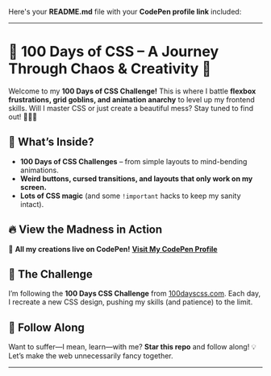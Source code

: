 Here's your **README.md** file with your **CodePen profile link** included:  

---

# 🎨 100 Days of CSS – A Journey Through Chaos & Creativity 🚀  

Welcome to my **100 Days of CSS Challenge!** This is where I battle **flexbox frustrations, grid goblins, and animation anarchy** to level up my frontend skills. Will I master CSS or just create a beautiful mess? Stay tuned to find out! 😵‍💫🎨  

## 📌 What’s Inside?  
- **100 Days of CSS Challenges** – from simple layouts to mind-bending animations.  
- **Weird buttons, cursed transitions, and layouts that only work on my screen.**  
- **Lots of CSS magic** (and some `!important` hacks to keep my sanity intact).  

## 🔥 View the Madness in Action  
🔗 **All my creations live on CodePen!** [**Visit My CodePen Profile**](https://codepen.io/adil91)  

## 📅 The Challenge  
I’m following the **100 Days CSS Challenge** from [100dayscss.com](https://100dayscss.com). Each day, I recreate a new CSS design, pushing my skills (and patience) to the limit.  

## 🚀 Follow Along  
Want to suffer—I mean, learn—with me? **Star this repo** and follow along! 💡 Let’s make the web unnecessarily fancy together.  

---
